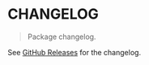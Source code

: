 # CHANGELOG

> Package changelog.

See [GitHub Releases](https://github.com/stdlib-js/utils-while-each/releases) for the changelog.